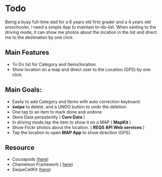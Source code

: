 # Todo
Being a busy full-time dad for a 6 years old first grader and a 4 years old preschooler, I need a simple App to maintain to-do-list. When switing to the driving mode, it can show me photos about the location in the list and driect me to the destination by one click.  


## Main Features
* To Do list for Category and Items/location.
* Show location on a map and direct user to the Location (GPS) by one click.


## Main Goals:
* Easily to add Category and Items with auto correction keyboard.
* **swipe** to delete. and a UNDO button to undo the deletion.
* One tap to an item to mark done and undone
* Store Data persistently ( **Core Data** )
* In driving mode,tap the item to show it on a MAP ( **MapKit** )
* Show Flickr photos about the location. ( **REQS API Web services** )
* Tap the location to open **MAP App** to show direction (GPS).

## Resource
* Cocoapods ([here](https://cocoapods.org/))
* Chameleon Framework ( [here](https://github.com/ViccAlexander/Chameleon))
* SwipeCellKit ([here](https://github.com/SwipeCellKit/SwipeCellKit))
